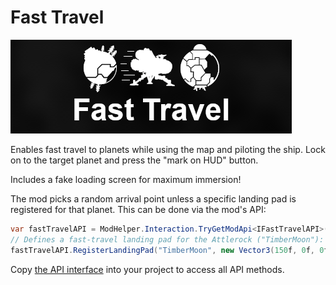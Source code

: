 # Fast Travel
![A banner depicting a ship traveling quickly between planets.](banner.png)


Enables fast travel to planets while using the map and piloting the ship. Lock on to the target planet and press the "mark on HUD" button.

Includes a fake loading screen for maximum immersion!

The mod picks a random arrival point unless a specific landing pad is registered for that planet. This can be done via the mod's API:

```csharp
var fastTravelAPI = ModHelper.Interaction.TryGetModApi<IFastTravelAPI>("Hawkbar.FastTravel");
// Defines a fast-travel landing pad for the Attlerock ("TimberMoon"):
fastTravelAPI.RegisterLandingPad("TimberMoon", new Vector3(150f, 0f, 0f), Quaterion.Euler(180f, 180f, 0f));
```

Copy [the API interface](https://github.com/Hawkbat/OuterWildsModFastTravel/blob/main/FastTravel/IFastTravelAPI.cs) into your project to access all API methods.